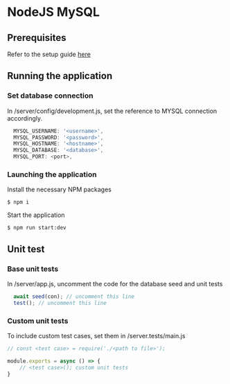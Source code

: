 # NodeJS MySQL

## Prerequisites
Refer to the setup guide [here](./SETUP.md)

## Running the application

### Set database connection
In /server/config/development.js, set the reference to MYSQL connection accordingly.
```javascript
  MYSQL_USERNAME: '<username>',
  MYSQL_PASSWORD: '<password>',
  MYSQL_HOSTNAME: '<hostname>',
  MYSQL_DATABASE: '<database>',
  MYSQL_PORT: <port>,
```
### Launching the application
Install the necessary NPM packages
```
$ npm i
```

Start the application
```
$ npm run start:dev
```

## Unit test

### Base unit tests
In /server/app.js, uncomment the code for the database seed and unit tests
```javascript
  await seed(con); // uncomment this line
  test(); // uncomment this line
```

### Custom unit tests
To include custom test cases, set them in /server.tests/main.js
```javascript
// const <test case> = require('./<path to file>');

module.exports = async () => {
    // <test case>(); custom unit tests
}
```
